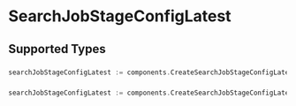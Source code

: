 # SearchJobStageConfigLatest


## Supported Types

### 

```go
searchJobStageConfigLatest := components.CreateSearchJobStageConfigLatestStr(string{/* values here */})
```

### 

```go
searchJobStageConfigLatest := components.CreateSearchJobStageConfigLatestNumber(float64{/* values here */})
```

